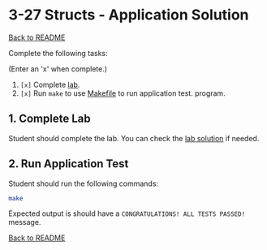 
# 3-27 Structs - Application Solution

[Back to README](README.md)

Complete the following tasks:

(Enter an 'x' when complete.)

1. `[x]` Complete [lab](../4_lab.asm).
2. `[x]` Run `make` to use [Makefile](../Makefile) to run application test. 
program.


## 1. Complete Lab

Student should complete the lab. You can check the 
[lab solution](lab_solution.asm) if needed.


## 2. Run Application Test

Student should run the following commands:

``` sh
make
```

Expected output is should have a `CONGRATULATIONS! ALL TESTS PASSED!` message.


[Back to README](README.md)


<!--- End of file. --->
